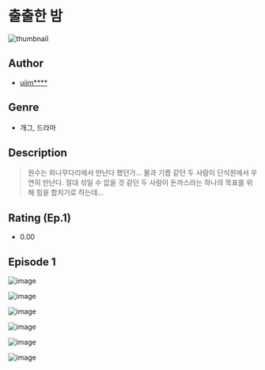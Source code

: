 # 출출한 밤
![thumbnail](https://image-comic.pstatic.net/user_contents_data/challenge_comic/2023/05/24/356853/upload_3703425888654079587_480x623.jpeg)

## Author
- [ujjm****](https://comic.naver.com/artistTitle?id=356853)

## Genre
- 개그, 드라마

## Description
> 원수는 외나무다리에서 만난다 했던가... 물과 기름 같던 두 사람이 단식원에서 우연히 만난다. 절대 섞일 수 없을 것 같던 두 사람이 돈까스라는 하나의 목표를 위해 힘을 합치기로 하는데...


## Rating (Ep.1)
- 0.00

## Episode 1
![image](https://image-comic.pstatic.net/user_contents_data/challenge_comic/2023/05/24/356853/upload_7234014873455769656.jpeg)

![image](https://image-comic.pstatic.net/user_contents_data/challenge_comic/2023/05/24/356853/upload_3472329606226469689.jpeg)

![image](https://image-comic.pstatic.net/user_contents_data/challenge_comic/2023/05/24/356853/upload_4050813279553086518.jpeg)

![image](https://image-comic.pstatic.net/user_contents_data/challenge_comic/2023/05/24/356853/upload_7161630935052006968.jpeg)

![image](https://image-comic.pstatic.net/user_contents_data/challenge_comic/2023/05/24/356853/upload_7018122484003660132.jpeg)

![image](https://image-comic.pstatic.net/user_contents_data/challenge_comic/2023/05/24/356853/upload_7077515878198633013.jpeg)
